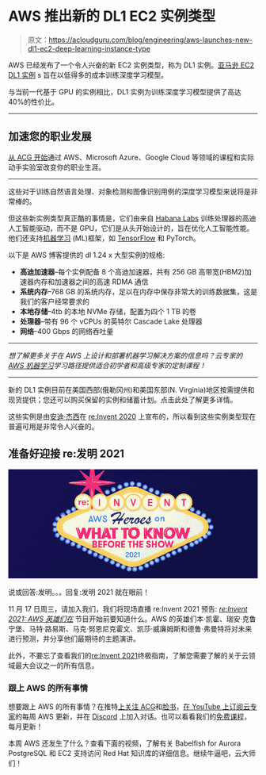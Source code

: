 # AWS 推出新的 DL1 EC2 实例类型

> 原文：<https://acloudguru.com/blog/engineering/aws-launches-new-dl1-ec2-deep-learning-instance-type>

AWS 已经发布了一个令人兴奋的新 EC2 实例类型，称为 DL1 实例。[亚马逊 EC2 DL1 实例](https://aws.amazon.com/ec2/instance-types/dl1/) s 旨在以低得多的成本训练深度学习模型。

与当前一代基于 GPU 的实例相比，DL1 实例为训练深度学习模型提供了高达 40%的性价比。

* * *

## 加速您的职业发展

[从 ACG 开始](https://acloudguru.com/pricing)通过 AWS、Microsoft Azure、Google Cloud 等领域的课程和实际动手实验室改变你的职业生涯。

* * *

这些对于训练自然语言处理、对象检测和图像识别用例的深度学习模型来说将是非常棒的。

但这些新实例类型真正酷的事情是，它们由来自 [Habana Labs](https://habana.ai/) 训练处理器的高迪人工智能驱动，而不是 GPU，它们是从头开始设计的，旨在优化人工智能性能。他们还支持[机器学习](https://acloudguru.com/blog/engineering/what-is-machine-learning-as-a-service-mlaas) (ML)框架，如 [TensorFlow](https://acloudguru.com/course/tensorflow-developer-certificate-exam-prep) 和 PyTorch。

以下是 AWS 博客提供的 dl 1.24 x 大型实例的规格:

*   **高迪加速器**–每个实例配备 8 个高迪加速器，共有 256 GB 高带宽(HBM2)加速器内存和加速器之间的高速 RDMA 通信
*   **系统内存**–768 GB 的系统内存，足以在内存中保存非常大的训练数据集，这是我们的客户经常要求的
*   **本地存储**–4tb 的本地 NVMe 存储，配置为四个 1 TB 的卷
*   **处理器**–带有 96 个 vCPUs 的英特尔 Cascade Lake 处理器
*   **网络**–400 Gbps 的网络吞吐量

* * *

*想了解更多关于在 AWS 上设计和部署机器学习解决方案的信息吗？云专家的 [AWS 机器学习](https://acloudguru.com/learning-paths/aws-machine-learning)学习路径提供适合初学者和高级专家的定制课程！*

* * *

新的 DL1 实例目前在美国西部(俄勒冈州)和美国东部(N. Virginia)地区按需提供和现货提供；您还可以购买保留的实例和储蓄计划。点击此处了解更多详情。

这些实例是由[安迪·杰西](https://acloudguru.com/blog/business/7-aws-predictions-as-jassy-moves-up-whats-next-for-aws)在 [re:Invent 2020](https://acloudguru.com/blog/tag/reinvent2020) 上宣布的，所以看到这些实例类型现在普遍可用是非常令人兴奋的。

## 准备好迎接 re:发明 2021

[![2021 re:Invent Pre-Show](img/6994ee477a5fa539a7bf90638d62f67e.png)](https://acloudguru.com/content/reinvent-2021-aws-heroes-on-what-to-know-before-the-show-webinar)

说或回答:发明。。。回复:发明 2021 就在眼前！

11 月 17 日周三，请加入我们，我们将现场直播 re:Invent 2021 预告: *[re:Invent 2021: AWS 英雄们在](https://acloudguru.com/content/reinvent-2021-aws-heroes-on-what-to-know-before-the-show-webinar)* 节目开始前要知道什么。AWS 的英雄们本·凯霍、瑞安·克鲁宁堡、马特·路易斯、马克·努恩尼克霍文、凯莎·威廉姆斯和德鲁·弗曼特将对未来进行预测，并分享他们最期待的主题演讲。

此外，不要忘了查看我们的[re:Invent 2021](https://acloudguru.com/blog/business/the-ultimate-guide-to-aws-reinvent-2021)终极指南，了解您需要了解的关于云领域最大会议之一的所有信息。

### 跟上 AWS 的所有事情

想要跟上 AWS 的所有事情？在推特[上关注 ACG](https://twitter.com/acloudguru)和[脸书](https://www.facebook.com/acloudguru)，[在 YouTube 上订阅云专家](https://www.youtube.com/c/AcloudGuru/?sub_confirmation=1)的每周 AWS 更新，并在 [Discord](http://discord.gg/acloudguru) 上加入对话。也可以看看我们的[免费课程](https://acloudguru.com/blog/news/whats-free-at-acg)，每月更新！

本周 AWS 还发生了什么？查看下面的视频，了解有关 Babelfish for Aurora PostgreSQL 和 EC2 支持访问 Red Hat 知识库的详细信息。继续牛逼吧，云大师们！